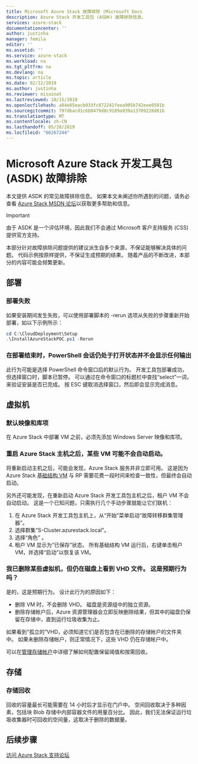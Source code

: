 ```yaml
---
title: Microsoft Azure Stack 故障排除 |Microsoft Docs
description: Azure Stack 开发工具包 (ASDK) 故障排除信息。
services: azure-stack
documentationcenter: ''
author: justinha
manager: femila
editor: ''
ms.assetid: ''
ms.service: azure-stack
ms.workload: na
ms.tgt_pltfrm: na
ms.devlang: na
ms.topic: article
ms.date: 02/12/2019
ms.author: justinha
ms.reviewer: misainat
ms.lastreviewed: 10/15/2018
ms.openlocfilehash: a84e85eacb033fc872241feea905b742eee0591b
ms.sourcegitcommit: 797dbacd1c6b8479d8c9189a939a13709228d816
ms.translationtype: MT
ms.contentlocale: zh-CN
ms.lasthandoff: 05/28/2019
ms.locfileid: "66267244"
---
```

# <a name="microsoft-azure-stack-development-kit-asdk-troubleshooting"></a>Microsoft Azure Stack 开发工具包 (ASDK) 故障排除
本文提供 ASDK 的常见故障排除信息。 如果本文未阐述你所遇到的问题，请务必查看 [Azure Stack MSDN 论坛](https://social.msdn.microsoft.com/Forums/azure/home?forum=azurestack)以获取更多帮助和信息。  

> [!IMPORTANT]
> 由于 ASDK 是一个评估环境，因此我们不会通过 Microsoft 客户支持服务 (CSS) 提供官方支持。

本部分针对故障排除问题提供的建议派生自多个来源，不保证能够解决具体的问题。 代码示例按原样提供，不保证生成预期的结果。 随着产品的不断改进，本部分的内容可能会频繁更新。

## <a name="deployment"></a>部署
### <a name="deployment-failure"></a>部署失败
如果安装期间发生失败，可以使用部署脚本的 -rerun 选项从失败的步骤重新开始部署，如以下示例所示：

  ```powershell
  cd C:\CloudDeployment\Setup
  .\InstallAzureStackPOC.ps1 -Rerun
  ```

### <a name="at-the-end-of-the-deployment-the-powershell-session-is-still-open-and-doesnt-show-any-output"></a>在部署结束时，PowerShell 会话仍处于打开状态并不会显示任何输出
此行为可能是选择 PowerShell 命令窗口后的默认行为。 开发工具包部署成功，但选择窗口时，脚本已暂停。 可以通过在命令窗口的标题栏中查找“select”一词，来验证安装是否已完成。 按 ESC 键取消选择窗口，然后即会显示完成消息。

## <a name="virtual-machines"></a>虚拟机
### <a name="default-image-and-gallery-item"></a>默认映像和库项
在 Azure Stack 中部署 VM 之前，必须先添加 Windows Server 映像和库项。

### <a name="after-restarting-my-azure-stack-host-some-vms-may-not-automatically-start"></a>重启 Azure Stack 主机之后，某些 VM 可能不会自动启动。
将重新启动主机之后，可能会发现，Azure Stack 服务并非立即可用。 这是因为 Azure Stack [基础结构 VM](asdk-architecture.md#virtual-machine-roles) 与 RP 需要花费一段时间来检查一致性，但最终会自动启动。

另外还可能发现，在重新启动 Azure Stack 开发工具包主机之后，租户 VM 不会自动启动。 这是一个已知问题，只需执行几个手动步骤就能让它们联机：

1.  在 Azure Stack 开发工具包主机上，从“开始”菜单启动“故障转移群集管理器”。 
2.  选择群集“S-Cluster.azurestack.local”。 
3.  选择“角色”  。
4.  租户 VM 显示为“已保存”状态。  所有基础结构 VM 运行后，右键单击租户 VM，并选择“启动”以恢复该 VM。 

### <a name="i-have-deleted-some-virtual-machines-but-still-see-the-vhd-files-on-disk-is-this-behavior-expected"></a>我已删除某些虚拟机，但仍在磁盘上看到 VHD 文件。 这是预期行为吗？
是的，这是预期行为。 设计此行为的原因如下：

* 删除 VM 时，不会删除 VHD。 磁盘是资源组中的独立资源。
* 删除存储帐户后，Azure 资源管理器会立即反映删除结果，但其中的磁盘仍保留在存储中，直到运行垃圾收集为止。

如果看到“孤立的”VHD，必须知道它们是否包含在已删除的存储帐户的文件夹中。 如果未删除存储帐户，则正常情况下，这些 VHD 仍在存储帐户中。

可以在[管理存储帐户](../operator/azure-stack-manage-storage-accounts.md)中详细了解如何配置保留阈值和按需回收。

## <a name="storage"></a>存储
### <a name="storage-reclamation"></a>存储回收
回收的容量最长可能需要在 14 小时后才显示在门户中。 空间回收取决于多种因素，包括块 Blob 存储中内部容器文件的用量百分比。 因此，我们无法保证运行垃圾收集器时可回收的空间量，这取决于删除的数据量。

## <a name="next-steps"></a>后续步骤
[访问 Azure Stack 支持论坛](https://social.msdn.microsoft.com/Forums/azure/home?forum=azurestack)
